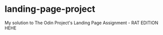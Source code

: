 # landing-page-project
My solution to The Odin Project's Landing Page Assignment - RAT EDITION HEHE
